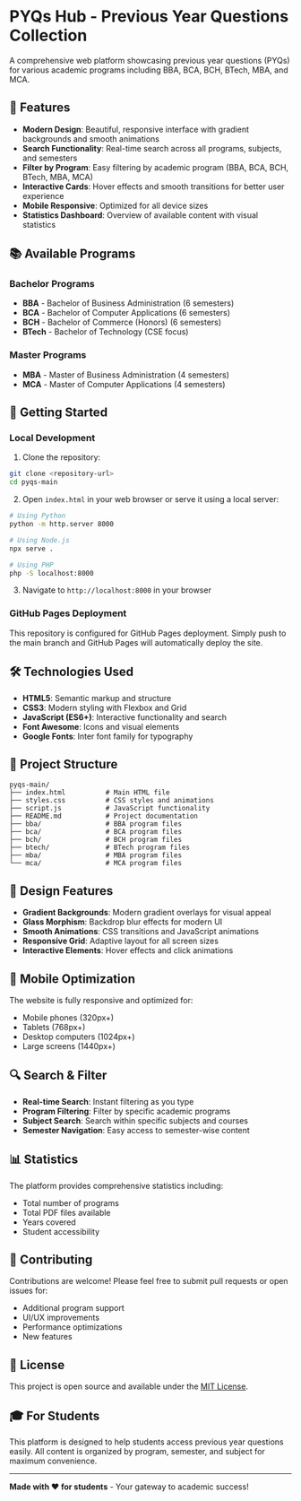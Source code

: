 # PYQs Hub - Previous Year Questions Collection

A comprehensive web platform showcasing previous year questions (PYQs) for various academic programs including BBA, BCA, BCH, BTech, MBA, and MCA.

## 🎯 Features

- **Modern Design**: Beautiful, responsive interface with gradient backgrounds and smooth animations
- **Search Functionality**: Real-time search across all programs, subjects, and semesters
- **Filter by Program**: Easy filtering by academic program (BBA, BCA, BCH, BTech, MBA, MCA)
- **Interactive Cards**: Hover effects and smooth transitions for better user experience
- **Mobile Responsive**: Optimized for all device sizes
- **Statistics Dashboard**: Overview of available content with visual statistics

## 📚 Available Programs

### Bachelor Programs
- **BBA** - Bachelor of Business Administration (6 semesters)
- **BCA** - Bachelor of Computer Applications (6 semesters)  
- **BCH** - Bachelor of Commerce (Honors) (6 semesters)
- **BTech** - Bachelor of Technology (CSE focus)

### Master Programs
- **MBA** - Master of Business Administration (4 semesters)
- **MCA** - Master of Computer Applications (4 semesters)

## 🚀 Getting Started

### Local Development

1. Clone the repository:
```bash
git clone <repository-url>
cd pyqs-main
```

2. Open `index.html` in your web browser or serve it using a local server:
```bash
# Using Python
python -m http.server 8000

# Using Node.js
npx serve .

# Using PHP
php -S localhost:8000
```

3. Navigate to `http://localhost:8000` in your browser

### GitHub Pages Deployment

This repository is configured for GitHub Pages deployment. Simply push to the main branch and GitHub Pages will automatically deploy the site.

## 🛠️ Technologies Used

- **HTML5**: Semantic markup and structure
- **CSS3**: Modern styling with Flexbox and Grid
- **JavaScript (ES6+)**: Interactive functionality and search
- **Font Awesome**: Icons and visual elements
- **Google Fonts**: Inter font family for typography

## 📁 Project Structure

```
pyqs-main/
├── index.html          # Main HTML file
├── styles.css          # CSS styles and animations
├── script.js           # JavaScript functionality
├── README.md           # Project documentation
├── bba/                # BBA program files
├── bca/                # BCA program files
├── bch/                # BCH program files
├── btech/              # BTech program files
├── mba/                # MBA program files
└── mca/                # MCA program files
```

## 🎨 Design Features

- **Gradient Backgrounds**: Modern gradient overlays for visual appeal
- **Glass Morphism**: Backdrop blur effects for modern UI
- **Smooth Animations**: CSS transitions and JavaScript animations
- **Responsive Grid**: Adaptive layout for all screen sizes
- **Interactive Elements**: Hover effects and click animations

## 📱 Mobile Optimization

The website is fully responsive and optimized for:
- Mobile phones (320px+)
- Tablets (768px+)
- Desktop computers (1024px+)
- Large screens (1440px+)

## 🔍 Search & Filter

- **Real-time Search**: Instant filtering as you type
- **Program Filtering**: Filter by specific academic programs
- **Subject Search**: Search within specific subjects and courses
- **Semester Navigation**: Easy access to semester-wise content

## 📊 Statistics

The platform provides comprehensive statistics including:
- Total number of programs
- Total PDF files available
- Years covered
- Student accessibility

## 🤝 Contributing

Contributions are welcome! Please feel free to submit pull requests or open issues for:
- Additional program support
- UI/UX improvements
- Performance optimizations
- New features

## 📄 License

This project is open source and available under the [MIT License](LICENSE).

## 🎓 For Students

This platform is designed to help students access previous year questions easily. All content is organized by program, semester, and subject for maximum convenience.

---

**Made with ❤️ for students** - Your gateway to academic success!
